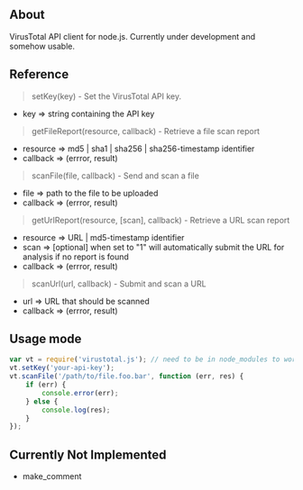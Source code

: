 ## About

VirusTotal API client for node.js. Currently under development and somehow usable.

## Reference

> setKey(key) - Set the VirusTotal API key.

 * key => string containing the API key

> getFileReport(resource, callback) - Retrieve a file scan report

 * resource => md5 | sha1 | sha256 | sha256-timestamp identifier
 * callback => (errror, result)

> scanFile(file, callback) - Send and scan a file

 * file     => path to the file to be uploaded
 * callback => (errror, result)

> getUrlReport(resource, [scan], callback) - Retrieve a URL scan report

 * resource => URL | md5-timestamp identifier
 * scan     => [optional] when set to "1" will automatically submit the URL for analysis if no report is found
 * callback => (errror, result)

> scanUrl(url, callback) - Submit and scan a URL

 * url      => URL that should be scanned
 * callback => (errror, result)

## Usage mode

```javascript
var vt = require('virustotal.js'); // need to be in node_modules to work like this
vt.setKey('your-api-key');
vt.scanFile('/path/to/file.foo.bar', function (err, res) {
	if (err) {
		console.error(err);
	} else {
		console.log(res);
	}
});
```

## Currently Not Implemented

 * make_comment
